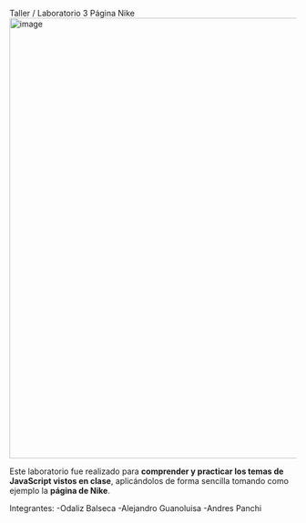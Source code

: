 Taller / Laboratorio 3
Página Nike
<img width="1580" height="775" alt="image" src="https://github.com/user-attachments/assets/488f662a-758a-4e36-8085-64683e1ca55e" />


Este laboratorio fue realizado para **comprender y practicar los temas de JavaScript vistos en clase**, aplicándolos de forma sencilla tomando como ejemplo la **página de Nike**.

Integrantes:
-Odaliz Balseca
-Alejandro Guanoluisa
-Andres Panchi 

